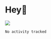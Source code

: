 
# Hey👾
   <img src="https://github-readme-stats.hackclub.dev/api/wakatime?username=3788&api_domain=hackatime.hackclub.com&theme=dracula&custom_title=Hackatime+Stats&layout=compact&cache_seconds=0&langs_count=8">
  <!--START_SECTION:waka-->

```txt
No activity tracked
```

<!--END_SECTION:waka-->
